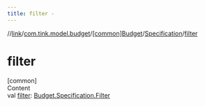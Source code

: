 ```yaml
---
title: filter -
---
```

//[link](../../../index.md)/[com.tink.model.budget](../../index.md)/[[common]Budget](../index.md)/[Specification](index.md)/[filter](filter.md)



# filter  
[common]  
Content  
val [filter](filter.md): [Budget.Specification.Filter](-filter/index.md)  



